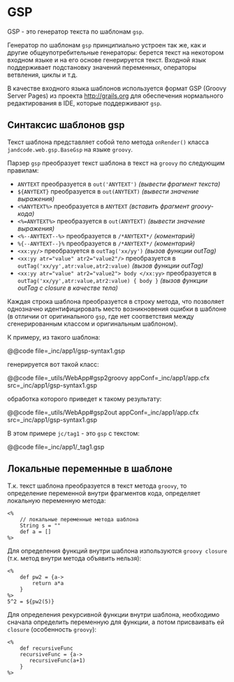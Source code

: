 
GSP
===

GSP - это генератор текста по шаблонам `gsp`.

Генератор по шаблонам `gsp` принципиально устроен так же, как и другие общеупотребительные
генераторы: берется текст на некотором входном языке и на его основе генерируется текст.
Входной язык поддерживает подстановку значений переменных, операторы ветвления, циклы и
т.д.

В качестве входного языка шаблонов используется формат GSP (Groovy Server Pages) из
проекта <http://grails.org> для обеспечения нормального редактирования в IDE,
которые поддерживают `gsp`.

Синтаксис шаблонов gsp
----------------------

Текст шаблона представляет собой тело метода `onRender()` класса `jandcode.web.gsp.BaseGsp`
на языке `groovy`.

Парзер `gsp` преобразует текст шаблона в текст на `groovy` по следующим правилам:

* `ANYTEXT` преобразуется в `out('ANYTEXT')` _(вывести фрагмент текста)_
* `${ANYTEXT}` преобразуется в `out(ANYTEXT)` _(вывести значение выражения)_
* `<%ANYTEXT%>` преобразуется в `ANYTEXT` _(вставить фрагмент groovy-кода)_
* `<%=ANYTEXT%>` преобразуется в `out(ANYTEXT)` _(вывести значение выражения)_
* `<%--ANYTEXT--%>` преобразуется в `/*ANYTEXT*/` _(коментарий)_
* `%{--ANYTEXT--}%` преобразуется в `/*ANYTEXT*/` _(коментарий)_
* `<xx:yy/>` преобразуется в `outTag('xx/yy')` _(вызов функции outTag)_
* `<xx:yy atr="value" atr2="value2"/>` преобразуется в
  `outTag('xx/yy',atr:value,atr2:value)` _(вызов функции outTag)_
* `<xx:yy atr="value" atr2="value2"> body </xx:yy>` преобразуется в
  `outTag('xx/yy',atr:value,atr2:value) { body }` _(вызов функции outTag с closure в качестве тела)_

Каждая строка шаблона преобразуется в строку метода, что позволяет однозначно
идентифицировать место возникновения ошибки в шаблоне (в отличии от оригинального `gsp`,
где нет соответствия между сгенерированным классом и оригинальным шаблоном).

К примеру, из такого шаблона:

@@code file=_inc/app1/gsp-syntax1.gsp

генерируется вот такой класс:

@@code file=_utils/WebApp#gsp2groovy
    appConf=_inc/app1/app.cfx 
    src=_inc/app1/gsp-syntax1.gsp

обработка которого приведет к такому результату:

@@code file=_utils/WebApp#gsp2out
    appConf=_inc/app1/app.cfx 
    src=_inc/app1/gsp-syntax1.gsp

В этом примере `jc/tag1` - это `gsp` с текстом:

@@code file=_inc/app1/_tag1.gsp


Локальные переменные в шаблоне
------------------------------

Т.к. текст шаблона преобразуется в текст метода `groovy`, то определение переменной внутри
фрагментов кода, определяет локальную переменную метода:

```gsp
<%
    // локальные переменные метода шаблона
    String s = ""
    def a = []
%>
```

Для определения функций внутри шаблона изпользуются `groovy closure` (т.к. метод внутри
метода объявить нельзя):

```gsp
<%
    def pw2 = {a->
        return a*a
    }
%>
5^2 = ${pw2(5)}
```

Для определения рекурсивной функции внутри шаблона, необходимо сначала определить
переменную для функции, а потом присваивать ей `closure` (особенность `groovy`):

```gsp
<%
    def recursiveFunc
    recursiveFunc = {a->
       recursiveFunc(a+1)
    }
%>
```

